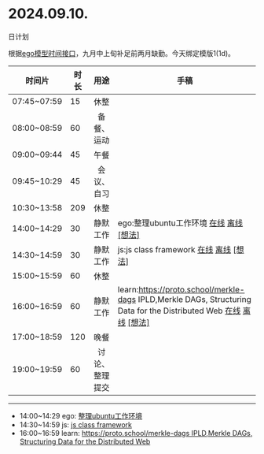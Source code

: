 # 2024.09.10.
日计划

根据[ego模型时间接口](https://gitee.com/hyg/blog/blob/master/timeflow.md)，九月中上旬补足前两月缺勤。今天绑定模版1(1d)。

| 时间片 | 时长 | 用途 | 手稿 |
| --- | --- | :---: | --- |
| 07:45~07:59 | 15 | 休整 |  |
| 08:00~08:59 | 60 | 备餐、运动 |  |
| 09:00~09:44 | 45 | 午餐 |  |
| 09:45~10:29 | 45 | 会议、自习 |  |
| 10:30~13:58 | 209 | 休整 |  |
| 14:00~14:29 | 30 | 静默工作 | ego:整理ubuntu工作环境 [在线](http://simp.ly/p/8t3vlk) [离线](../../draft/2024/09/20240910140000.md) <a href="mailto:huangyg@mars22.com?subject=关于2024.09.10.[ego:整理ubuntu工作环境]任务&body=日期: 20240910%0D%0A序号: 5%0D%0A手稿:../../draft/2024/09/20240910140000.md%0D%0A---请勿修改邮件主题及以上内容 从下一行开始写您的想法---%0D%0A">[想法]</a> |
| 14:30~14:59 | 30 | 静默工作 | js:js class framework [在线](http://simp.ly/p/5k9gJy) [离线](../../draft/2024/09/20240910143000.md) <a href="mailto:huangyg@mars22.com?subject=关于2024.09.10.[js:js class framework]任务&body=日期: 20240910%0D%0A序号: 6%0D%0A手稿:../../draft/2024/09/20240910143000.md%0D%0A---请勿修改邮件主题及以上内容 从下一行开始写您的想法---%0D%0A">[想法]</a> |
| 15:00~15:59 | 60 | 休整 |  |
| 16:00~16:59 | 60 | 静默工作 | learn:https://proto.school/merkle-dags IPLD,Merkle DAGs, Structuring Data for the Distributed Web [在线](http://simp.ly/p/4QDThK) [离线](../../draft/2024/09/20240910160000.md) <a href="mailto:huangyg@mars22.com?subject=关于2024.09.10.[learn:https://proto.school/merkle-dags IPLD,Merkle DAGs, Structuring Data for the Distributed Web]任务&body=日期: 20240910%0D%0A序号: 8%0D%0A手稿:../../draft/2024/09/20240910160000.md%0D%0A---请勿修改邮件主题及以上内容 从下一行开始写您的想法---%0D%0A">[想法]</a> |
| 17:00~18:59 | 120 | 晚餐 |  |
| 19:00~19:59 | 60 | 讨论、整理提交 |  |

---

- 14:00~14:29	ego: [整理ubuntu工作环境](../../draft/2024/09/20240910140000.md)
- 14:30~14:59	js: [js class framework](../../draft/2024/09/20240910143000.md)
- 16:00~16:59	learn: [https://proto.school/merkle-dags IPLD,Merkle DAGs, Structuring Data for the Distributed Web](../../draft/2024/09/20240910160000.md)

